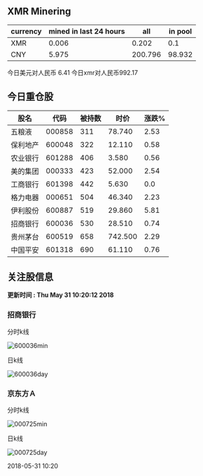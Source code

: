 ## XMR Minering

|currency|mined in last 24 hours|all|in pool|
|---|---|---|---|
|XMR|0.006|0.202|0.1|
|CNY|5.975|200.796|98.932|

今日美元对人民币 6.41	今日xmr对人民币992.17


## 今日重仓股 

|股名|代码|被持数|时价|涨跌%|
|---|---|---|---|---|
|五粮液|000858|311|78.740|2.53|
|保利地产|600048|322|12.110|0.58|
|农业银行|601288|406|3.580|0.56|
|美的集团|000333|423|52.000|2.54|
|工商银行|601398|442|5.630|0.0|
|格力电器|000651|504|46.340|2.23|
|伊利股份|600887|519|29.860|5.81|
|招商银行|600036|530|28.510|0.74|
|贵州茅台|600519|658|742.500|2.29|
|中国平安|601318|690|61.110|0.76|

## 关注股信息
**更新时间 : Thu May 31 10:20:12 2018**
### 招商银行 
分时k线

![600036min](http://image.sinajs.cn/newchart/min/n/sh600036.gif)

日k线

![600036day](http://image.sinajs.cn/newchart/daily/n/sh600036.gif)

### 京东方Ａ 
分时k线

![000725min](http://image.sinajs.cn/newchart/min/n/sz000725.gif)

日k线

![000725day](http://image.sinajs.cn/newchart/daily/n/sz000725.gif)

2018-05-31 10:20